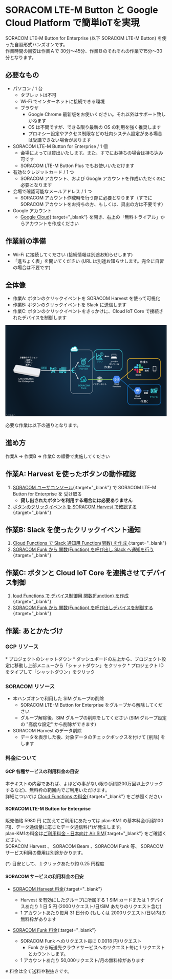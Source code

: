 # SORACOM LTE-M Button と Google Cloud Platform で簡単IoTを実現

SORACOM LTE-M Button for Enterprise (以下 SORACOM LTE-M Button) を使った自習形式ハンズオンです。  
作業時間の目安は作業Ａで 30分～45分、作業Ｂのそれぞれの作業で15分～30分となります。

<h2 id="prepare">必要なもの</h2>

* パソコン / 1 台
    * タブレットは不可
    * Wi-Fi でインターネットに接続できる環境
    * ブラウザ
        * Google Chrome 最新版をお使いください。それ以外はサポート致しかねます
        * OS は不問ですが、できる限り最新の OS の利用を強く推奨します
        * プロキシー設定やアクセス制限などの社内システム設定がある場合は受講できない場合があります
* SORACOM LTE-M Button for Enterprise / 1 個
    * 会場によっては貸出いたします。また、すでにお持ちの場合は持ち込み可です
    * SORACOM LTE-M Button Plus でもお使いいただけます
* 有効なクレジットカード / 1 つ
    * SORACOM アカウント、および Google アカウントを作成いただくのに必要となります
* 会場で確認可能なメールアドレス / 1 つ
    * SORACOM アカウント作成時を行う際に必要となります（すでに SORACOM アカウントをお持ちの方、もしくは、貸出の方は不要です）
* Google アカウント
    * [Google Cloud](https://cloud.google.com){:target="_blank"} を開き、右上の「無料トライアル」からアカウントを作成ください

<h2 id="standby">作業前の準備</h2>

* Wi-Fi に接続してください (接続情報は別途お知らせします)
* 「進ちょく表」を開いてください (URL は別途お知らせします。完全に自習の場合は不要です)

<h2 id="overview">全体像</h2>

- 作業A: ボタンのクリックイベントを SORACOM Harvest を使って可視化
- 作業B: ボタンのクリックイベントを Slack に送信します
- 作業C: ボタンのクリックイベントをきっかけに、Cloud IoT Core で接続されたデバイスを制御します

![全体像](overview.png)

必要な作業は以下の通りとなります。

<h2 id="workflow">進め方</h2>
作業A → 作業B → 作業C の順番で実施してください

<h2 id="work-a">作業A: Harvest を使ったボタンの動作確認</h2>

1. [SORACOM ユーザコンソール](https://console.soracom.io){:target="_blank"} で SORACOM LTE-M Button for Enterprise を 受け取る
    - **貸し出されたボタンを利用する場合には必要ありません**
2. [ボタンのクリックイベントを SORACOM Harvest で確認する](../common/harvest){:target="_blank"}

<h2 id="work-b">作業B: Slack を使ったクリックイベント通知</h2>

1. [ Cloud Functions で Slack 通知用 Function(関数) を作成 ](work-b/gcp){:target="_blank"}
2. [ SORACOM Funk から 関数(Function) を呼び出し Slack へ通知を行う ](work-b/soracom){:target="_blank"}

<h2 id="work-c">作業C: ボタンと Cloud IoT Core を連携させてデバイス制御</h2>

1. [ loud Functions で デバイス制御用 関数(Function) を作成 ](work-c/gcp){:target="_blank"}
2. [ SORACOM Funk から 関数(Function) を呼び出しデバイスを制御する ](work-c/soracom){:target="_blank"}

<h2 id="closing">作業: あとかたづけ</h2>

<h3 id="cleanup-gcp">GCP リソース</h3>
* プロジェクトのシャットダウン
    * ダッシュボードの左上から、プロジェクト設定に移動し上部メニューから「シャットダウン」をクリック
    * プロジェクト ID をタイプして「シャットダウン」をクリック

<h3 id="cleanup-soracom">SORACOM リソース</h3>

* 本ハンズオンで利用した SIM グループの削除
    * SORACOM LTE-M Button for Enterprise をグループから解除してください
    * グループ解除後、SIM グループの削除をしてください (SIM グループ設定の "高度な設定" から削除ができます)
* SORACOM Harvest のデータ削除
    * データを表示した後、対象データのチェックボックスを付けて [削除] をします

<h3 id="fee">料金について</h3>

#### GCP 各種サービスの利用料金の目安
本テキストの内容であれば、よほどの事がない限り(月間200万回以上クリックするなど)、無料枠の範囲内でご利用いただけます。  
詳細については [Cloud Functions の料金](https://cloud.google.com/functions/pricing){:target="_blank"} をご参照ください

#### SORACOM LTE-M Button for Enterprise

販売価格 5980 円 に加えてご利用にあたっては plan-KM1 の基本料金(月額100円)、データ通信量に応じたデータ通信料(*)が発生します。  
plan-KM1の料金は[ご利用料金 - 日本向け Air SIM](https://soracom.jp/services/air/cellular/price/#plan-km1){:target="_blank"} をご確認ください。  
SORACOM Harvest 、 SORACOM Beam 、SORACOM Funk 等、 SORACOM サービス利用の費用は別途かかります。

(*) 目安として、１クリックあたり約 0.25 円程度

#### SORACOM サービスの利用料金の目安

* [SORACOM Harvest 料金](https://soracom.jp/services/harvest/price/){:target="_blank"}
    * Harvest を有効にしたグループに所属する 1 SIM カードまたは 1 デバイスあたり 1 日 5 円 (2000リクエスト/日/SIM あたりのリクエスト含む)
    * 1 アカウントあたり毎月 31 日分の (もしくは 2000リクエスト/日以内)の無料枠があります

* [SORACOM Funk 料金](https://soracom.jp/services/funk/price/){:target="_blank"}
    * SORACOM Funk へのリクエスト毎に 0.0018 円/リクエスト
        * Funk から転送先クラウドサービスへのリクエスト毎に 1 リクエストとカウントします。
    * 1 アカウントあたり 50,000リクエスト/月の無料枠があります

※ 料金は全て送料や税抜きです。

<!--

### 資料集

<h2 id="appendix">おまけコンテンツ</h2>


-->
